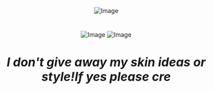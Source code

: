 <div align="center"<

![Image](https://github.com/user-attachments/assets/39378098-fa6f-40a3-b9c7-a986e0059b6b)
  
# 

![Image](https://github.com/user-attachments/assets/b397db5b-61f1-4150-97fd-9744b847162f) ![Image](https://github.com/user-attachments/assets/ea526786-43f0-4ab2-b20b-19d8c791ee11)

# *I don't give away my skin ideas or style!If yes please cre*
